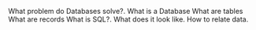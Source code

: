 What problem do Databases solve?.
What is a Database
What are tables
What are records
What is SQL?. What does it look like.
How to relate data.
